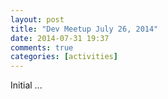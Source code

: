 ```yaml
---
layout: post
title: "Dev Meetup July 26, 2014"
date: 2014-07-31 19:37
comments: true
categories: [activities]
---
```

Initial ...